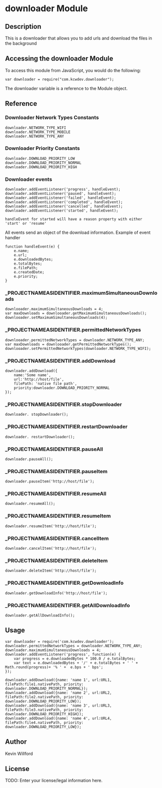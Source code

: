 # downloader Module

## Description

This is a downloader that allows you to add urls and download the files in the background

## Accessing the downloader Module

To access this module from JavaScript, you would do the following:

	var downloader = require("com.kcwdev.downloader");

The downloader variable is a reference to the Module object.	

## Reference

### Downloader Network Types Constants

	downloader.NETWORK_TYPE_WIFI
	downloader.NETWORK_TYPE_MOBILE
	downloader.NETWORK_TYPE_ANY

### Downloader Priority Constants

	downloader.DOWNLOAD_PRIORITY_LOW
	downloader.DOWNLOAD_PRIORITY_NORMAL
	downloader.DOWNLOAD_PRIORITY_HIGH

### Downloader events

	downloader.addEventListener('progress', handleEvent);
	downloader.addEventListener('paused', handleEvent);
	downloader.addEventListener('failed', handleEvent);
	downloader.addEventListener('completed', handleEvent);
	downloader.addEventListener('cancelled', handleEvent);	
	downloader.addEventListener('started', handleEvent);

	handleEvent for started will have a reason property with either 'start' or 'resume'
	
All events send an object of the download information.  Example of event handler
	
	function handleEvent(e) {
		e.name;
		e.url;
		e.downloadedBytes;
		e.totalBytes;
		e.filePath;
		e.createdDate;
		e.priority;
	}

### ___PROJECTNAMEASIDENTIFIER__.maximumSimultaneousDownloads

	downlooader.maximumSimultaneousDownloads = 4;
	var maxDownloads = downlooader.getMaximumSimultaneousDownloads();
	downlooader.setMaximumSimultaneousDownloads(4);
	
### ___PROJECTNAMEASIDENTIFIER__.permittedNetworkTypes

	downlooader.permittedNetworkTypes = downloader.NETWORK_TYPE_ANY;
	var maxDownloads = downlooader.getPermittedNetworkTypes();
	downlooader.setPermittedNetworkTypes(downloader.NETWORK_TYPE_WIFI);

### ___PROJECTNAMEASIDENTIFIER__.addDownload

	downloader.addDownload({
		name:'Some name',
		url:'http://host/file',
		filePath: 'native file path',
		priority:downloader.DOWNLOAD_PRIORITY_NORMAL
	});
	
### ___PROJECTNAMEASIDENTIFIER__.stopDownloader

	downloader. stopDownloader();

### ___PROJECTNAMEASIDENTIFIER__.restartDownloader

	downloader. restartDownloader();
	
### ___PROJECTNAMEASIDENTIFIER__.pauseAll

	downloader.pauseAll();

### ___PROJECTNAMEASIDENTIFIER__.pauseItem

	downloader.pauseItem('http://host/file');

### ___PROJECTNAMEASIDENTIFIER__.resumeAll

	downloader.resumeAll();

### ___PROJECTNAMEASIDENTIFIER__.resumeItem

	downloader.resumeItem('http://host/file');

### ___PROJECTNAMEASIDENTIFIER__.cancelItem

	downloader.cancelItem('http://host/file');

### ___PROJECTNAMEASIDENTIFIER__.deleteItem

	downloader.deleteItem('http://host/file');

### ___PROJECTNAMEASIDENTIFIER__.getDownloadInfo

	downloader.getDownloadInfo('http://host/file');
	
### ___PROJECTNAMEASIDENTIFIER__.getAllDownloadInfo

	downloader.getAllDownloadInfo();
## Usage

	var downloader = require('com.kcwdev.downloader');
	downloader.permittedNetworkTypes = downloader.NETWORK_TYPE_ANY;
	downloader.maximumSimultaneousDownloads = 4;
	downloader.addEventListener('progress', function(e) {
	    var progress = e.downloadedBytes * 100.0 / e.totalBytes;
	    var text = e.downloadedBytes + '/' + e.totalBytes + ' ' + Math.round(progress)+ '% ' +  e.bps + ' bps';	
	});

	downloader.addDownload({name: 'name 1', url:URL1, filePath:file1.nativePath, priority: downloader.DOWNLOAD_PRIORITY_NORMAL});
    downloader.addDownload({name: 'name 2', url:URL2, filePath:file2.nativePath, priority: downloader.DOWNLOAD_PRIORITY_LOW});
    downloader.addDownload({name: 'name 3', url:URL3, filePath:file3.nativePath, priority: downloader.DOWNLOAD_PRIORITY_HIGH});
    downloader.addDownload({name: 'name 4', url:URL4, filePath:file4.nativePath, priority: downloader.DOWNLOAD_PRIORITY_LOW});


## Author

Kevin Willford

## License

TODO: Enter your license/legal information here.
